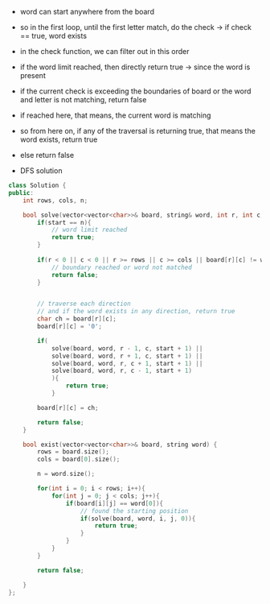- word can start anywhere from the board
- so in the first loop, until the first letter match, do the check -> if check == true, word exists
- in the check function, we can filter out in this order
- if the word limit reached, then directly return true -> since the word is present
- if the current check is exceeding the boundaries of board or the word and letter is not matching, return false
- if reached here, that means, the current word is matching
- so from here on, if any of the traversal is returning true, that means the word exists, return true
- else return false
      
- DFS solution
```c++
class Solution {
public:
    int rows, cols, n;

    bool solve(vector<vector<char>>& board, string& word, int r, int c, int start){
        if(start == n){
            // word limit reached
            return true; 
        }
        
        if(r < 0 || c < 0 || r >= rows || c >= cols || board[r][c] != word[start]){
            // boundary reached or word not matched
            return false; 
        }


        // traverse each direction
        // and if the word exists in any direction, return true
        char ch = board[r][c];
        board[r][c] = '0';

        if(
            solve(board, word, r - 1, c, start + 1) || 
            solve(board, word, r + 1, c, start + 1) || 
            solve(board, word, r, c + 1, start + 1) || 
            solve(board, word, r, c - 1, start + 1)
            ){
                return true; 
            }

        board[r][c] = ch;

        return false;
    }

    bool exist(vector<vector<char>>& board, string word) {
        rows = board.size(); 
        cols = board[0].size();

        n = word.size(); 

        for(int i = 0; i < rows; i++){
            for(int j = 0; j < cols; j++){
                if(board[i][j] == word[0]){
                    // found the starting position
                    if(solve(board, word, i, j, 0)){
                        return true;
                    }
                }
            }
        }

        return false;

    }
};
```
